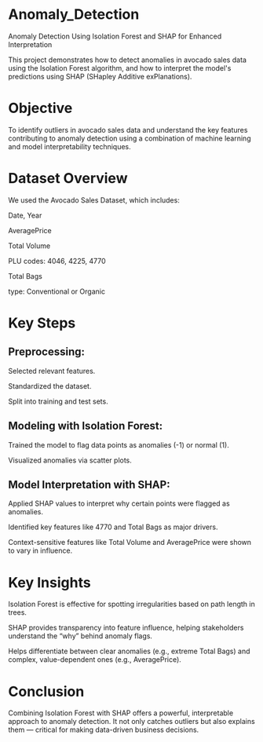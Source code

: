 # Anomaly_Detection
Anomaly Detection Using Isolation Forest and SHAP for Enhanced Interpretation

This project demonstrates how to detect anomalies in avocado sales data using the Isolation Forest algorithm, and how to interpret the model's predictions using SHAP (SHapley Additive exPlanations).

# Objective
To identify outliers in avocado sales data and understand the key features contributing to anomaly detection using a combination of machine learning and model interpretability techniques.

# Dataset Overview
We used the Avocado Sales Dataset, which includes:

Date, Year

AveragePrice

Total Volume

PLU codes: 4046, 4225, 4770

Total Bags

type: Conventional or Organic

# Key Steps
## Preprocessing:

Selected relevant features.

Standardized the dataset.

Split into training and test sets.

## Modeling with Isolation Forest:

Trained the model to flag data points as anomalies (-1) or normal (1).

Visualized anomalies via scatter plots.

## Model Interpretation with SHAP:

Applied SHAP values to interpret why certain points were flagged as anomalies.

Identified key features like 4770 and Total Bags as major drivers.

Context-sensitive features like Total Volume and AveragePrice were shown to vary in influence.

# Key Insights
Isolation Forest is effective for spotting irregularities based on path length in trees.

SHAP provides transparency into feature influence, helping stakeholders understand the “why” behind anomaly flags.

Helps differentiate between clear anomalies (e.g., extreme Total Bags) and complex, value-dependent ones (e.g., AveragePrice).

# Conclusion
Combining Isolation Forest with SHAP offers a powerful, interpretable approach to anomaly detection. It not only catches outliers but also explains them — critical for making data-driven business decisions.
